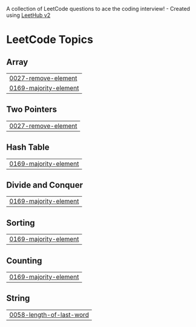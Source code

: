 A collection of LeetCode questions to ace the coding interview! - Created using [LeetHub v2](https://github.com/arunbhardwaj/LeetHub-2.0)
<!---LeetCode Topics Start-->
# LeetCode Topics
## Array
|  |
| ------- |
| [0027-remove-element](https://github.com/mohamedmohamedabdalazez/LEETCODE/tree/master/0027-remove-element) |
| [0169-majority-element](https://github.com/mohamedmohamedabdalazez/LEETCODE/tree/master/0169-majority-element) |
## Two Pointers
|  |
| ------- |
| [0027-remove-element](https://github.com/mohamedmohamedabdalazez/LEETCODE/tree/master/0027-remove-element) |
## Hash Table
|  |
| ------- |
| [0169-majority-element](https://github.com/mohamedmohamedabdalazez/LEETCODE/tree/master/0169-majority-element) |
## Divide and Conquer
|  |
| ------- |
| [0169-majority-element](https://github.com/mohamedmohamedabdalazez/LEETCODE/tree/master/0169-majority-element) |
## Sorting
|  |
| ------- |
| [0169-majority-element](https://github.com/mohamedmohamedabdalazez/LEETCODE/tree/master/0169-majority-element) |
## Counting
|  |
| ------- |
| [0169-majority-element](https://github.com/mohamedmohamedabdalazez/LEETCODE/tree/master/0169-majority-element) |
## String
|  |
| ------- |
| [0058-length-of-last-word](https://github.com/mohamedmohamedabdalazez/LEETCODE/tree/master/0058-length-of-last-word) |
<!---LeetCode Topics End-->